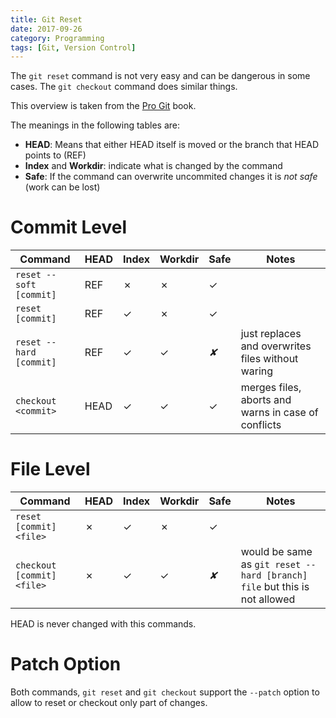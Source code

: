 ```yaml
---
title: Git Reset
date: 2017-09-26
category: Programming
tags: [Git, Version Control]
---
```

The `git reset` command is not very easy and can be dangerous in some cases. The `git checkout` command does similar things.

This overview is taken from the [Pro Git](https://git-scm.com/book/en/v2/Git-Tools-Reset-Demystified#_summary_8) book.

The meanings in the following tables are:

- **HEAD**: Means that either HEAD itself is moved or the branch that HEAD points to (REF)
- **Index** and **Workdir**: indicate what is changed by the command
- **Safe**: If the command can overwrite uncommited changes it is *not safe* (work can be lost)


# Commit Level

| Command                 | HEAD | Index | Workdir | Safe | Notes |
|-------------------------|------|-------|---------|------|-------|
| `reset --soft [commit]` | REF  |   ✗   |    ✗    |  ✓   |       |
| `reset [commit]`        | REF  |   ✓   |    ✗    |  ✓   |       |
| `reset --hard [commit]` | REF  |   ✓   |    ✓    |  *✘* | just replaces and overwrites files without waring  |
| `checkout <commit>`     | HEAD |   ✓   |    ✓    |  ✓   | merges files, aborts and warns in case of conflicts| |


# File Level

| Command                    | HEAD | Index | Workdir | Safe | Notes |
|----------------------------|------|-------|---------|------|-------|
| `reset [commit] <file>`    |  ✗   |   ✓   |    ✗    |  ✓   |       |
| `checkout [commit] <file>` |  ✗   |   ✓   |    ✓    | *✘*  | would be same as `git reset --hard [branch] file` but this is not allowed |

 HEAD is never changed with this commands.

# Patch Option

Both commands, `git reset` and `git checkout` support the `--patch` option to allow to reset or checkout only part of changes.
